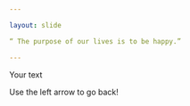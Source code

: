 ```yaml
---

layout: slide

“ The purpose of our lives is to be happy.” 

---
```


Your text

Use the left arrow to go back!

